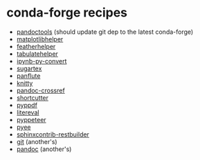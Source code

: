 # conda-forge recipes

* [pandoctools](https://github.com/conda-forge/pandoctools-feedstock) (should update git dep to the latest conda-forge)
* [matplotlibhelper](https://github.com/conda-forge/matplotlibhelper-feedstock)
* [featherhelper](https://github.com/conda-forge/featherhelper-feedstock)
* [tabulatehelper](https://github.com/conda-forge/tabulatehelper-feedstock)
* [ipynb-py-convert](https://github.com/conda-forge/ipynb-py-convert-feedstock)
* [sugartex](https://github.com/conda-forge/sugartex-feedstock)
* [panflute](https://github.com/conda-forge/panflute-feedstock)
* [knitty](https://github.com/conda-forge/knitty-feedstock)
* [pandoc-crossref](https://github.com/conda-forge/pandoc-crossref-feedstock)
* [shortcutter](https://github.com/conda-forge/shortcutter-feedstock)
* [pyppdf](https://github.com/conda-forge/pyppdf-feedstock)
* [litereval](https://github.com/conda-forge/litereval-feedstock)
* [pyppeteer](https://github.com/conda-forge/pyppeteer-feedstock)
* [pyee](https://github.com/conda-forge/pyee-feedstock)
* [sphinxcontrib-restbuilder](https://github.com/conda-forge/sphinxcontrib-restbuilder-feedstock)
* [git](https://github.com/conda-forge/git-feedstock) (another's)
* [pandoc](https://github.com/conda-forge/pandoc-feedstock) (another's)
